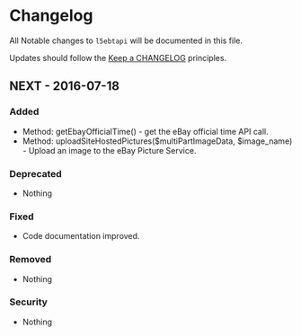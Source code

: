 # Changelog

All Notable changes to `l5ebtapi` will be documented in this file.

Updates should follow the [Keep a CHANGELOG](http://keepachangelog.com/) principles.

## NEXT - 2016-07-18

### Added
- Method: getEbayOfficialTime() - get the eBay official time API call.
- Method: uploadSiteHostedPictures($multiPartImageData, $image_name) - Upload an image to the eBay Picture Service.

### Deprecated
- Nothing

### Fixed
- Code documentation improved.

### Removed
- Nothing

### Security
- Nothing

